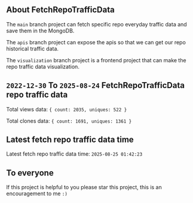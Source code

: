 ## About FetchRepoTrafficData

The `main` branch project can fetch specific repo everyday traffic data and save them in the MongoDB.

The `apis` branch project can expose the apis so that we can get our repo historical traffic data.

The `visualization` branch project is a frontend project that can make the repo traffic data visualization.

## `2022-12-30` To `2025-08-24` FetchRepoTrafficData repo traffic data

Total views data: `{ count: 2035, uniques: 522 }`

Total clones data: `{ count: 1691, uniques: 1361 }`

## Latest fetch repo traffic data time

Latest fetch repo traffic data time: `2025-08-25 01:42:23`

## To everyone

If this project is helpful to you please star this project, this is an encouragement to me `:)`



